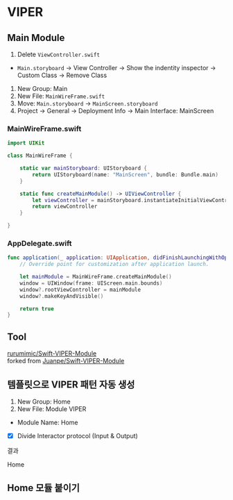 # VIPER

## Main Module

1. Delete `ViewController.swift`
  - `Main.storyboard` -> View Controller -> Show the indentity inspector -> Custom Class -> Remove Class
1. New Group: Main
1. New File: `MainWireFrame.swift`
1. Move: `Main.storyboard` -> `MainScreen.storyboard`
1. Project -> General -> Deployment Info -> Main Interface: MainScreen

### MainWireFrame.swift

```swift
import UIKit

class MainWireFrame {

    static var mainStoryboard: UIStoryboard {
        return UIStoryboard(name: "MainScreen", bundle: Bundle.main)
    }

    static func createMainModule() -> UIViewController {
        let viewController = mainStoryboard.instantiateInitialViewController()!
        return viewController
    }

}
```

### AppDelegate.swift

```swift
func application(_ application: UIApplication, didFinishLaunchingWithOptions launchOptions: [UIApplicationLaunchOptionsKey: Any]?) -> Bool {
    // Override point for customization after application launch.

    let mainModule = MainWireFrame.createMainModule()
    window = UIWindow(frame: UIScreen.main.bounds)
    window?.rootViewController = mainModule
    window?.makeKeyAndVisible()

    return true
}
```

## Tool

[rurumimic/Swift-VIPER-Module](https://github.com/rurumimic/Swift-VIPER-Module)  
forked from [Juanpe/Swift-VIPER-Module](https://github.com/Juanpe/Swift-VIPER-Module)

## 템플릿으로 VIPER 패턴 자동 생성

1. New Group: Home
1. New File: Module VIPER
  - Module Name: Home
  - [x] Divide Interactor protocol (Input & Output)

결과

Home

## Home 모듈 붙이기
